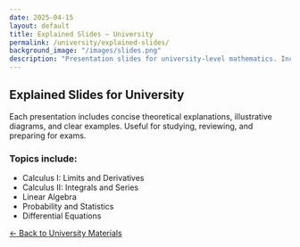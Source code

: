 ```yaml
---
date: 2025-04-15
layout: default
title: Explained Slides – University
permalink: /university/explained-slides/
background_image: "/images/slides.png"
description: "Presentation slides for university-level mathematics. Includes theory, examples, and structured visual explanations."
---
```


## Explained Slides for University

Each presentation includes concise theoretical explanations, illustrative diagrams, and clear examples. Useful for studying, reviewing, and preparing for exams.

### Topics include:
- Calculus I: Limits and Derivatives
- Calculus II: Integrals and Series
- Linear Algebra
- Probability and Statistics
- Differential Equations

[← Back to University Materials](/university/)
